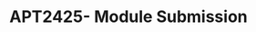---
title: APT2425- Module Submission
redirect_to: https://forms.gle/y4bQRGLbszvbwZmU6
redirect_from: 
  - /APT2425ModuleSubmission
  - /apt2425modulesubmission
---